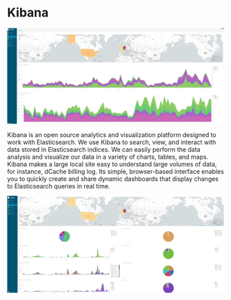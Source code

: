 # Kibana

![Figure 5-1. Main dashboard](images/kibana.png)

Kibana is an open source analytics and visualization platform designed to work with Elasticsearch. We use Kibana to search, view, and interact with data stored in Elasticsearch indices. We can easily perform the data analysis and visualize our data in a variety of charts, tables, and maps. Kibana makes a large local site easy to understand large volumes of data, for instance, dCache billing log. Its simple, browser-based interface enables you to quickly create and share dynamic dashboards that display changes to Elasticsearch queries in real time.


![Figure 5-1. Main error dashboard](images/kibana_error.png)
